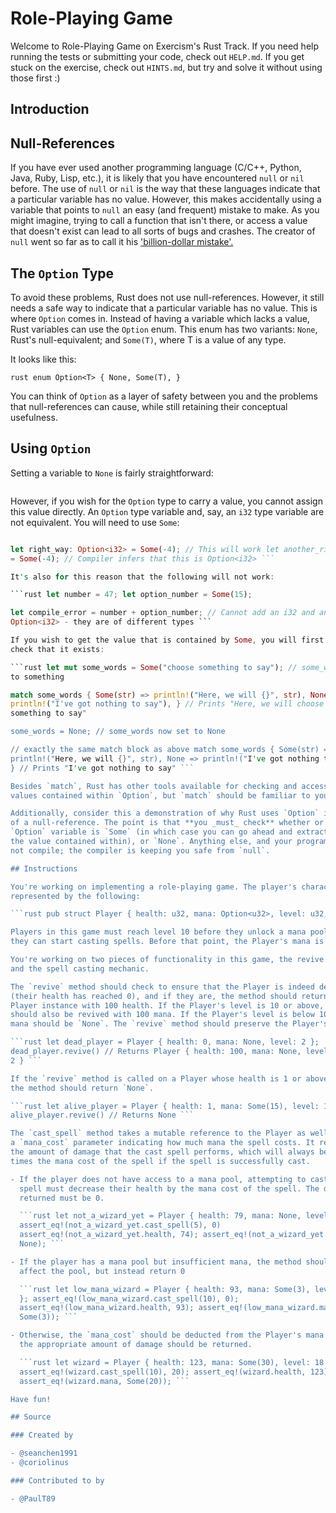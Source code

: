 # Role-Playing Game

Welcome to Role-Playing Game on Exercism's Rust Track. If you need help running
the tests or submitting your code, check out `HELP.md`. If you get stuck on the
exercise, check out `HINTS.md`, but try and solve it without using those first
:)

## Introduction

## Null-References

If you have ever used another programming language (C/C++, Python, Java, Ruby,
Lisp, etc.), it is likely that you have encountered `null` or `nil` before. The
use of `null` or `nil` is the way that these languages indicate that
a particular variable has no value. However, this makes accidentally using
a variable that points to `null` an easy (and frequent) mistake to make. As you
might imagine, trying to call a function that isn't there, or access a value
that doesn't exist can lead to all sorts of bugs and crashes. The creator of
`null` went so far as to call it his ['billion-dollar
mistake'.](https://www.infoq.com/presentations/Null-References-The-Billion-Dollar-Mistake-Tony-Hoare/)

## The `Option` Type

To avoid these problems, Rust does not use null-references. However, it still
needs a safe way to indicate that a particular variable has no value. This is
where `Option` comes in. Instead of having a variable which lacks a value, Rust
variables can use the `Option` enum. This enum has two variants: `None`, Rust's
null-equivalent; and `Some(T)`, where T is a value of any type.

It looks like this:

```rust enum Option<T> { None, Some(T), } ```

You can think of `Option` as a layer of safety between you and the problems
that null-references can cause, while still retaining their conceptual
usefulness.

## Using `Option`

Setting a variable to `None` is fairly straightforward:

```rust let nothing: Option<u32> = None;  // Variable nothing is set to None
```

However, if you wish for the `Option` type to carry a value, you cannot assign
this value directly. An `Option` type variable and, say, an `i32` type variable
are not equivalent. You will need to use `Some`:

```rust let wrong_way: Option<i32> = -4; // This will not work

let right_way: Option<i32> = Some(-4); // This will work let another_right_way
= Some(-4); // Compiler infers that this is Option<i32> ```

It's also for this reason that the following will not work:

```rust let number = 47; let option_number = Some(15);

let compile_error = number + option_number; // Cannot add an i32 and an
Option<i32> - they are of different types ```

If you wish to get the value that is contained by Some, you will first need to
check that it exists:

```rust let mut some_words = Some("choose something to say"); // some_words set
to something

match some_words { Some(str) => println!("Here, we will {}", str), None =>
println!("I've got nothing to say"), } // Prints "Here, we will choose
something to say"

some_words = None; // some_words now set to None

// exactly the same match block as above match some_words { Some(str) =>
println!("Here, we will {}", str), None => println!("I've got nothing to say"),
} // Prints "I've got nothing to say" ```

Besides `match`, Rust has other tools available for checking and accessing
values contained within `Option`, but `match` should be familiar to you by now.

Additionally, consider this a demonstration of why Rust uses `Option` instead
of a null-reference. The point is that **you _must_ check** whether or not the
`Option` variable is `Some` (in which case you can go ahead and extract and use
the value contained within), or `None`. Anything else, and your program will
not compile; the compiler is keeping you safe from `null`.

## Instructions

You're working on implementing a role-playing game. The player's character is
represented by the following:

```rust pub struct Player { health: u32, mana: Option<u32>, level: u32, } ```

Players in this game must reach level 10 before they unlock a mana pool so that
they can start casting spells. Before that point, the Player's mana is `None`.

You're working on two pieces of functionality in this game, the revive mechanic
and the spell casting mechanic.

The `revive` method should check to ensure that the Player is indeed dead
(their health has reached 0), and if they are, the method should return a new
Player instance with 100 health. If the Player's level is 10 or above, they
should also be revived with 100 mana. If the Player's level is below 10, their
mana should be `None`. The `revive` method should preserve the Player's level.

```rust let dead_player = Player { health: 0, mana: None, level: 2 };
dead_player.revive() // Returns Player { health: 100, mana: None, level:
2 } ```

If the `revive` method is called on a Player whose health is 1 or above, then
the method should return `None`.

```rust let alive_player = Player { health: 1, mana: Some(15), level: 11 };
alive_player.revive() // Returns None ```

The `cast_spell` method takes a mutable reference to the Player as well as
a `mana_cost` parameter indicating how much mana the spell costs. It returns
the amount of damage that the cast spell performs, which will always be two
times the mana cost of the spell if the spell is successfully cast.

- If the player does not have access to a mana pool, attempting to cast the
  spell must decrease their health by the mana cost of the spell. The damage
  returned must be 0.

  ```rust let not_a_wizard_yet = Player { health: 79, mana: None, level: 9 };
  assert_eq!(not_a_wizard_yet.cast_spell(5), 0)
  assert_eq!(not_a_wizard_yet.health, 74); assert_eq!(not_a_wizard_yet.mana,
  None); ```

- If the player has a mana pool but insufficient mana, the method should not
  affect the pool, but instead return 0

  ```rust let low_mana_wizard = Player { health: 93, mana: Some(3), level: 12
  }; assert_eq!(low_mana_wizard.cast_spell(10), 0);
  assert_eq!(low_mana_wizard.health, 93); assert_eq!(low_mana_wizard.mana,
  Some(3)); ```

- Otherwise, the `mana_cost` should be deducted from the Player's mana pool and
  the appropriate amount of damage should be returned.

  ```rust let wizard = Player { health: 123, mana: Some(30), level: 18 };
  assert_eq!(wizard.cast_spell(10), 20); assert_eq!(wizard.health, 123);
  assert_eq!(wizard.mana, Some(20)); ```

Have fun!

## Source

### Created by

- @seanchen1991
- @coriolinus

### Contributed to by

- @PaulT89
